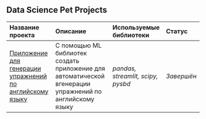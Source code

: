 ## Data Science Pet Projects

 
| Название проекта | Описание | Используемые библиотеки | Статус |
| :---------------------- | :---------------------- | :---------------------- | :---------------------- |
| [Приложение для генерации упражнений по английскому языку](https://github.com/EVD-23/pet-projects/tree/main/english_exercises_app) | С помощью  ML библиотек создать приложение для автоматической вгенерации упражнений по английскому языку| *pandas, streamlit, scipy, pysbd*| *Завершён* |
